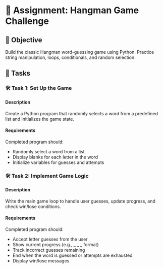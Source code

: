 
# 📘 Assignment: Hangman Game Challenge

## 🎯 Objective

Build the classic Hangman word-guessing game using Python. Practice string manipulation, loops, conditionals, and random selection.

## 📝 Tasks

### 🛠️ Task 1: Set Up the Game

#### Description
Create a Python program that randomly selects a word from a predefined list and initializes the game state.

#### Requirements
Completed program should:
- Randomly select a word from a list
- Display blanks for each letter in the word
- Initialize variables for guesses and attempts

### 🛠️ Task 2: Implement Game Logic

#### Description
Write the main game loop to handle user guesses, update progress, and check win/lose conditions.

#### Requirements
Completed program should:
- Accept letter guesses from the user
- Show current progress (e.g., _ _ _ format)
- Track incorrect guesses remaining
- End when the word is guessed or attempts are exhausted
- Display win/lose messages
